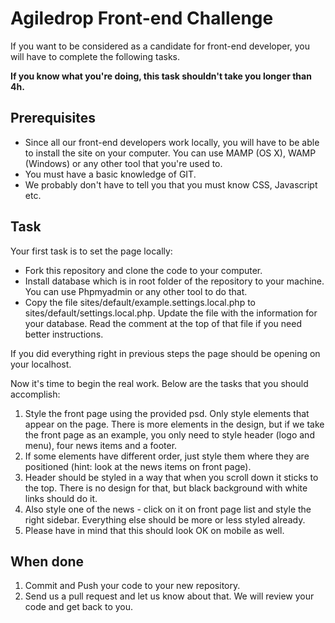 <h1>Agiledrop Front-end Challenge</h1>
<p>If you want to be considered as a candidate for front-end developer, you will have to complete the following tasks.</p>
<p><strong>If you know what you're doing, this task shouldn't take you longer than 4h.</strong></p>
<h2>Prerequisites</h2>
<ul>
<li>Since all our front-end developers work locally, you will have to be able to install the site on your computer. You can use MAMP (OS X), WAMP (Windows) or any other tool that you're used to.</li>
<li>You must have a basic knowledge of GIT.</li>
<li>We probably don't have to tell you that you must know CSS, Javascript etc.</li>
</ul>
<h2>Task</h2>
<p>Your first task is to set the page locally:
<ul>
<li>Fork this repository and clone the code to your computer.</li>
<li>Install database which is in root folder of the repository to your machine. You can use Phpmyadmin or any other tool to do that.</li>
<li>Copy the file sites/default/example.settings.local.php to sites/default/settings.local.php. Update the file with the information for your database. Read the comment at the top of that file if you need better instructions.</li>
</ul>
<p>If you did everything right in previous steps the page should be opening on your localhost.</p>
<p>Now it's time to begin the real work. Below are the tasks that you should accomplish:</p>
<ol>
<li>Style the front page using the provided psd. Only style elements that appear on the page. There is more elements in the design, but if we take the front page as an example, you only need to style header (logo and menu), four news items and a footer.</li>
<li>If some elements have different order, just style them where they are positioned (hint: look at the news items on front page).</li>
<li>Header should be styled in a way that when you scroll down it sticks to the top. There is no design for that, but black background with white links should do it.</li>
<li>Also style one of the news - click on it on front page list and style the right sidebar. Everything else should be more or less styled already.</li>
<li>Please have in mind that this should look OK on mobile as well.</li>
</ol>
<h2>When done</h2>
<ol>
<li>Commit and Push your code to your new repository.</li>
<li>Send us a pull request and let us know about that. We will review your code and get back to you.</li>
</ol>
